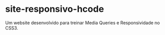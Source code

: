 # site-responsivo-hcode
Um website desenvolvido para treinar Media Queries e Responsividade no CSS3.
